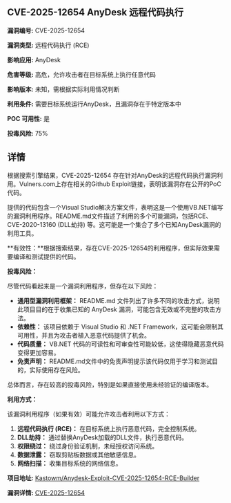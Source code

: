 ## CVE-2025-12654 AnyDesk 远程代码执行

**漏洞编号:** CVE-2025-12654

**漏洞类型:** 远程代码执行 (RCE)

**影响应用:** AnyDesk

**危害等级:** 高危，允许攻击者在目标系统上执行任意代码

**影响版本:** 未知，需根据实际利用情况判断

**利用条件:** 需要目标系统运行AnyDesk，且漏洞存在于特定版本中

**POC 可用性:** 是

**投毒风险:** 75%

## 详情

根据搜索引擎结果，CVE-2025-12654 存在针对AnyDesk的远程代码执行漏洞利用。Vulners.com上存在相关的Github Exploit链接，表明该漏洞存在公开的PoC代码。

提供的代码包含一个Visual Studio解决方案文件，表明这是一个使用VB.NET编写的漏洞利用程序。README.md文件描述了利用的多个可能漏洞，包括RCE、CVE-2020-13160 (DLL劫持) 等。这可能是一个集合了多个已知AnyDesk漏洞的利用工具。

**有效性：**根据搜索结果，存在CVE-2025-12654的利用程序，但实际效果需要编译和测试提供的代码。

**投毒风险：**

尽管代码看起来是一个漏洞利用程序，但存在以下风险：

*   **通用型漏洞利用框架：** README.md 文件列出了许多不同的攻击方式，说明此项目目的在于收集已知的 AnyDesk 漏洞，可能包含无效或不完整的攻击方法。
*   **依赖性：** 该项目依赖于 Visual Studio 和 .NET Framework，这可能会限制其可用性，并且为攻击者植入恶意代码提供了机会。
*   **代码质量：** VB.NET 代码的可读性和可审查性可能较低，这使得隐藏恶意代码变得更加容易。
*   **免责声明：**  README.md文件中的免责声明提示该代码仅用于学习和测试目的，实际使用存在风险。

总体而言，存在较高的投毒风险，特别是如果直接使用未经验证的编译版本。

**利用方式：**

该漏洞利用程序（如果有效）可能允许攻击者利用以下方式：

1.  **远程代码执行 (RCE)：** 在目标系统上执行恶意代码，完全控制系统。
2.  **DLL劫持：** 通过替换AnyDesk加载的DLL文件，执行恶意代码。
3.  **权限绕过：** 绕过身份验证机制，未经授权访问系统。
4.  **数据泄露：** 窃取剪贴板数据或其他敏感信息。
5.  **网络扫描：** 收集目标系统的网络信息。

**项目地址:** [Kastowm/Anydesk-Exploit-CVE-2025-12654-RCE-Builder](https://github.com/Kastowm/Anydesk-Exploit-CVE-2025-12654-RCE-Builder)

**漏洞详情:** [CVE-2025-12654](https://nvd.nist.gov/vuln/detail/CVE-2025-12654)